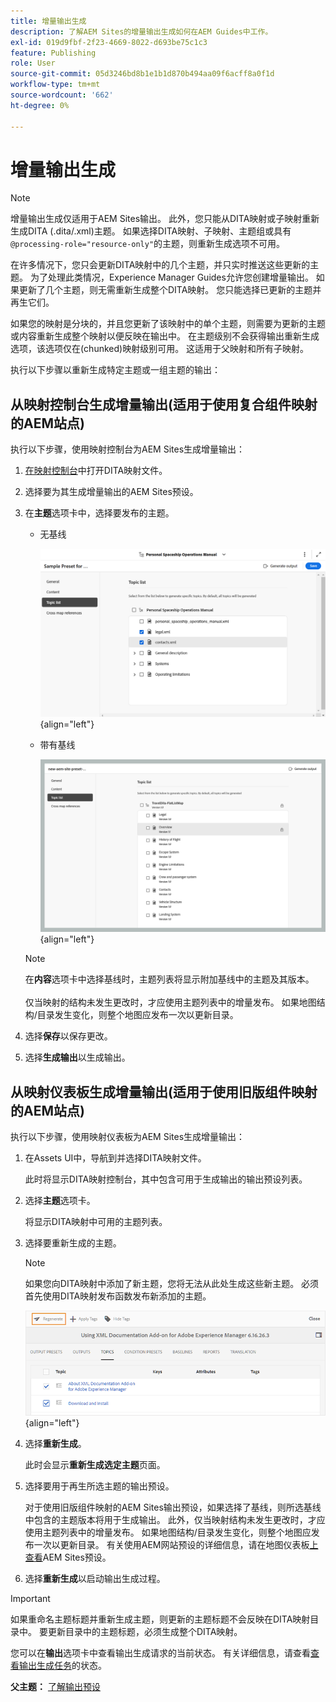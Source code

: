 ```yaml
---
title: 增量输出生成
description: 了解AEM Sites的增量输出生成如何在AEM Guides中工作。
exl-id: 019d9fbf-2f23-4669-8022-d693be75c1c3
feature: Publishing
role: User
source-git-commit: 05d3246bd8b1e1b1d870b494aa09f6acff8a0f1d
workflow-type: tm+mt
source-wordcount: '662'
ht-degree: 0%

---
```



# 增量输出生成

>[!NOTE]
>
> 增量输出生成仅适用于AEM Sites输出。 此外，您只能从DITA映射或子映射重新生成DITA \(.dita/.xml\)主题。 如果选择DITA映射、子映射、主题组或具有`@processing-role="resource-only"`的主题，则重新生成选项不可用。

在许多情况下，您只会更新DITA映射中的几个主题，并只实时推送这些更新的主题。 为了处理此类情况，Experience Manager Guides允许您创建增量输出。 如果更新了几个主题，则无需重新生成整个DITA映射。 您只能选择已更新的主题并再生它们。

如果您的映射是分块的，并且您更新了该映射中的单个主题，则需要为更新的主题或内容重新生成整个映射以便反映在输出中。 在主题级别不会获得输出重新生成选项，该选项仅在\(chunked\)映射级别可用。 这适用于父映射和所有子映射。

执行以下步骤以重新生成特定主题或一组主题的输出：

## 从映射控制台生成增量输出(适用于使用复合组件映射的AEM站点)

执行以下步骤，使用映射控制台为AEM Sites生成增量输出：

1. [在映射控制台](./open-files-map-console.md)中打开DITA映射文件。
1. 选择要为其生成增量输出的AEM Sites预设。
1. 在&#x200B;**主题**&#x200B;选项卡中，选择要发布的主题。

   - 无基线

     ![aem sites主题列表](images/aem-presets-topic-list.png) {align="left"}

   - 带有基线

     ![具有基线的aem sites主题列表](images/aem-presets-topic-list-new.png) {align="left"}

   >[!NOTE]
   >
   > 在&#x200B;**内容**&#x200B;选项卡中选择基线时，主题列表将显示附加基线中的主题及其版本。<br><br>
   > 仅当映射的结构未发生更改时，才应使用主题列表中的增量发布。 如果地图结构/目录发生变化，则整个地图应发布一次以更新目录。

1. 选择&#x200B;**保存**&#x200B;以保存更改。
1. 选择&#x200B;**生成输出**&#x200B;以生成输出。


## 从映射仪表板生成增量输出(适用于使用旧版组件映射的AEM站点)

执行以下步骤，使用映射仪表板为AEM Sites生成增量输出：

1. 在Assets UI中，导航到并选择DITA映射文件。

   此时将显示DITA映射控制台，其中包含可用于生成输出的输出预设列表。

1. 选择&#x200B;**主题**&#x200B;选项卡。

   将显示DITA映射中可用的主题列表。

1. 选择要重新生成的主题。

   >[!NOTE]
   >
   > 如果您向DITA映射中添加了新主题，您将无法从此处生成这些新主题。 必须首先使用DITA映射发布函数发布新添加的主题。

   ![](images/regenerate-topics.png){align="left"}

1. 选择&#x200B;**重新生成**。

   此时会显示&#x200B;**重新生成选定主题**&#x200B;页面。

1. 选择要用于再生所选主题的输出预设。

   对于使用旧版组件映射的AEM Sites输出预设，如果选择了基线，则所选基线中包含的主题版本将用于生成输出。 此外，仅当映射结构未发生更改时，才应使用主题列表中的增量发布。 如果地图结构/目录发生变化，则整个地图应发布一次以更新目录。 有关使用AEM网站预设的详细信息，请在地图仪表板[上查看](./generate-output-aem-site-map-dashboard.md)AEM Sites预设。


1. 选择&#x200B;**重新生成**&#x200B;以启动输出生成过程。


>[!IMPORTANT]
>
> 如果重命名主题标题并重新生成主题，则更新的主题标题不会反映在DITA映射目录中。 要更新目录中的主题标题，必须生成整个DITA映射。

您可以在&#x200B;**输出**&#x200B;选项卡中查看输出生成请求的当前状态。 有关详细信息，请查看[查看输出生成任务](#view-the-status-of-the-output-generation-task)的状态。



**父主题：** [了解输出预设](generate-output-understand-presets.md)
